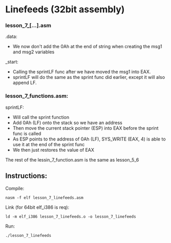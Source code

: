 # Linefeeds (32bit assembly)

### lesson_7_[...].asm
.data:
- We now don't add the 0Ah at the end of string when creating the msg1 and msg2 variables

_start:
- Calling the sprintLF func after we have moved the msg1 into EAX.
- sprintLF will do the same as the sprint func did earlier, except it will also append LF.

### lesson_7_functions.asm:
sprintLF:
- Will call the sprint function
- Add 0Ah (LF) onto the stack so we have an address
- Then move the current stack pointer (ESP) into EAX before the sprint func is called
- As ESP points to the address of 0Ah (LF), SYS_WRITE (EAX, 4) is able to use it at the end of the sprint func
- We then just restores the value of EAX

The rest of the lessin_7_function.asm is the same as lesson_5_6
## Instructions:

Compile:
```
nasm -f elf lesson_7_linefeeds.asm
```
Link (for 64bit elf_i386 is req):
```
ld -m elf_i386 lesson_7_linefeeds.o -o lesson_7_linefeeds
```
Run:
```
./lesson_7_linefeeds
```